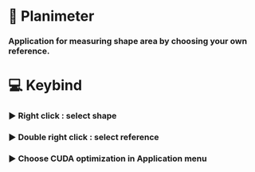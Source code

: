 # 📏 Planimeter
### Application for measuring shape area by choosing your own reference.
# 💻 Keybind
### ▶️ Right click : select shape
### ▶️ Double right click : select reference
### ▶️ Choose CUDA optimization in Application menu
